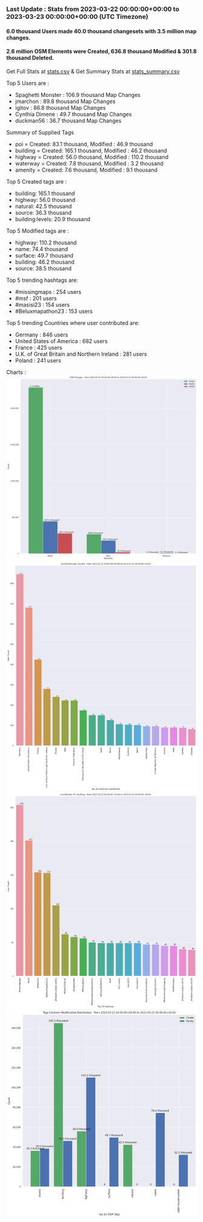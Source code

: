 ### Last Update : Stats from 2023-03-22 00:00:00+00:00 to 2023-03-23 00:00:00+00:00 (UTC Timezone)

#### 6.0 thousand Users made 40.0 thousand changesets with 3.5 million map changes.
#### 2.6 million OSM Elements were Created, 636.8 thousand Modified & 301.8 thousand Deleted.
Get Full Stats at [stats.csv](/stats/Global/Daily/stats.csv)
 & Get Summary Stats at [stats_summary.csv](/stats/Global/Daily/stats_summary.csv)

Top 5 Users are : 
- Spaghetti Monster : 106.9 thousand Map Changes
- jmarchon : 89.8 thousand Map Changes
- igitov : 86.8 thousand Map Changes
- Cynthia Dimene : 49.7 thousand Map Changes
- duckman56 : 36.7 thousand Map Changes

Summary of Supplied Tags
- poi = Created: 83.1 thousand, Modified : 46.9 thousand
- building = Created: 165.1 thousand, Modified : 46.2 thousand
- highway = Created: 56.0 thousand, Modified : 110.2 thousand
- waterway = Created: 7.8 thousand, Modified : 3.2 thousand
- amenity = Created: 7.6 thousand, Modified : 9.1 thousand


Top 5 Created tags are :
- building: 165.1 thousand
- highway: 56.0 thousand
- natural: 42.5 thousand
- source: 36.3 thousand
- building:levels: 20.9 thousand


Top 5 Modified tags are :
- highway: 110.2 thousand
- name: 74.4 thousand
- surface: 49.7 thousand
- building: 46.2 thousand
- source: 38.5 thousand


Top 5 trending hashtags are:
- #missingmaps : 254 users
- #msf : 201 users
- #masisi23 : 154 users
- #Beluxmapathon23 : 153 users


Top 5 trending Countries where user contributed are:
- Germany : 846 users
- United States of America : 682 users
- France : 425 users
- U.K. of Great Britain and Northern Ireland : 281 users
- Poland : 241 users


 Charts : 
![Alt text](./stats_osm_changes.png) 
![Alt text](./stats_users_per_country.png) 
![Alt text](./stats_users_per_hashtag.png) 
![Alt text](./stats_tags.png) 
